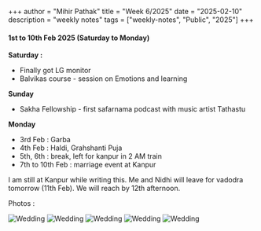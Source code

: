 +++
author = "Mihir Pathak"
title = "Week 6/2025"
date = "2025-02-10"
description = "weekly notes"
tags = ["weekly-notes", "Public", "2025"]
+++

#### 1st to 10th Feb 2025 (Saturday to Monday)

**Saturday :**

- Finally got LG monitor
- Balvikas course - session on Emotions and learning 

**Sunday**
- Sakha Fellowship - first safarnama podcast with music artist Tathastu 

**Monday**

- 3rd Feb : Garba 
- 4th Feb : Haldi, Grahshanti Puja
- 5th, 6th : break, left for kanpur in 2 AM train 
- 7th to 10th Feb : marriage event at Kanpur 

I am still at Kanpur while writing this. Me and Nidhi will leave for vadodra tomorrow (11th Feb). We will reach by 12th afternoon.

Photos :

![Wedding](/w6.2025/wedding1.jpeg)
![Wedding](/w6.2025/wedding2.jpeg)
![Wedding](/w6.2025/wedding3.jpeg)
![Wedding](/w6.2025/wedding4.jpeg)
![Wedding](/w6.2025/wedding5.jpeg)


